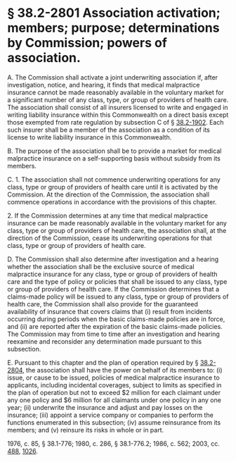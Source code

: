 # § 38.2-2801 Association activation; members; purpose; determinations by Commission; powers of association.

<p>A. The Commission shall activate a joint underwriting association if, after investigation, notice, and hearing, it finds that medical malpractice insurance cannot be made reasonably available in the voluntary market for a significant number of any class, type, or group of providers of health care. The association shall consist of all insurers licensed to write and engaged in writing liability insurance within this Commonwealth on a direct basis except those exempted from rate regulation by subsection C of § <a href='http://law.lis.virginia.gov/vacode/38.2-1902/'>38.2-1902</a>. Each such insurer shall be a member of the association as a condition of its license to write liability insurance in this Commonwealth.</p><p>B. The purpose of the association shall be to provide a market for medical malpractice insurance on a self-supporting basis without subsidy from its members.</p><p>C. 1. The association shall not commence underwriting operations for any class, type or group of providers of health care until it is activated by the Commission. At the direction of the Commission, the association shall commence operations in accordance with the provisions of this chapter.</p><p>2. If the Commission determines at any time that medical malpractice insurance can be made reasonably available in the voluntary market for any class, type or group of providers of health care, the association shall, at the direction of the Commission, cease its underwriting operations for that class, type or group of providers of health care.</p><p>D. The Commission shall also determine after investigation and a hearing whether the association shall be the exclusive source of medical malpractice insurance for any class, type or group of providers of health care and the type of policy or policies that shall be issued to any class, type or group of providers of health care. If the Commission determines that a claims-made policy will be issued to any class, type or group of providers of health care, the Commission shall also provide for the guaranteed availability of insurance that covers claims that (i) result from incidents occurring during periods when the basic claims-made policies are in force, and (ii) are reported after the expiration of the basic claims-made policies. The Commission may from time to time after an investigation and hearing reexamine and reconsider any determination made pursuant to this subsection.</p><p>E. Pursuant to this chapter and the plan of operation required by § <a href='http://law.lis.virginia.gov/vacode/38.2-2804/'>38.2-2804</a>, the association shall have the power on behalf of its members to: (i) issue, or cause to be issued, policies of medical malpractice insurance to applicants, including incidental coverages, subject to limits as specified in the plan of operation but not to exceed $2 million for each claimant under any one policy and $6 million for all claimants under one policy in any one year; (ii) underwrite the insurance and adjust and pay losses on the insurance; (iii) appoint a service company or companies to perform the functions enumerated in this subsection; (iv) assume reinsurance from its members; and (v) reinsure its risks in whole or in part.</p><p>1976, c. 85, § 38.1-776; 1980, c. 286, § 38.1-776.2; 1986, c. 562; 2003, cc. <a href='http://lis.virginia.gov/cgi-bin/legp604.exe?031+ful+CHAP0488'>488</a>, <a href='http://lis.virginia.gov/cgi-bin/legp604.exe?031+ful+CHAP1026'>1026</a>.</p>